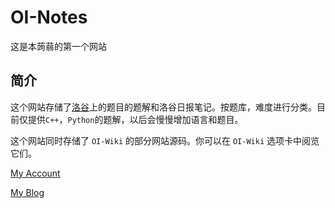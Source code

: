 # OI-Notes

这是本蒟蒻的第一个网站

## 简介

这个网站存储了[洛谷](https://www.luogu.com.cn)上的题目的题解和洛谷日报笔记。按题库，难度进行分类。目前仅提供`C++`，`Python`的题解，以后会慢慢增加语言和题目。

这个网站同时存储了 `OI-Wiki` 的部分网站源码。你可以在 `OI-Wiki` 选项卡中阅览它们。

[My Account](https://www.luogu.com.cn/user/367168)

[My Blog](https://www.luogu.com.cn/blog/Joker-1212/)
